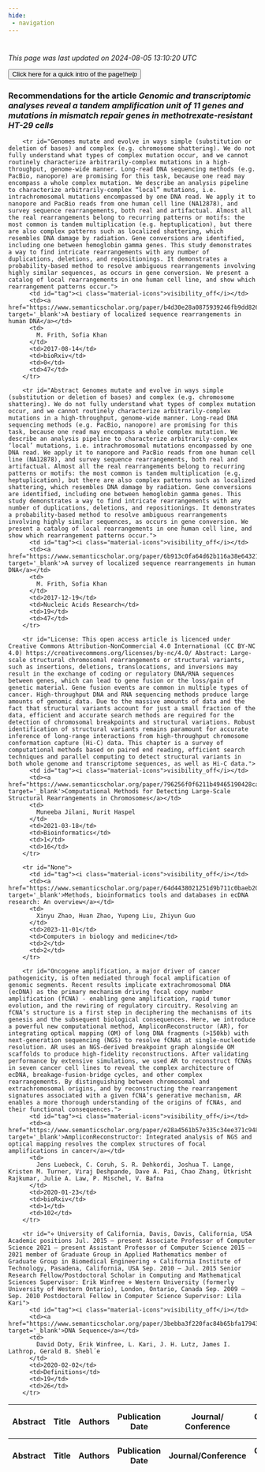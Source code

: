 ```yaml
---
hide:
 - navigation
---
```

<!DOCTYPE html>
#
<html lang="en">
<head>
  <meta charset="utf-8">
</head>

<body>
  <p>
  <i class="footer">This page was last updated on 2024-08-05 13:10:20 UTC</i>
  </p>
  
  <div class="note info" onclick="startIntro()">
    <p>
      <button type="button" class="buttons">
        <div style="display: flex; align-items: center;">
        Click here for a quick intro of the page! <i class="material-icons">help</i>
        </div>
      </button>
    </p>
  </div>

  <p>
  <h3 data-intro='Recommendations for the article'>
    Recommendations for the article <i>Genomic and transcriptomic analyses reveal a tandem amplification unit of 11 genes and mutations in mismatch repair genes in methotrexate-resistant HT-29 cells</i>
  </h3>
  <table id="table1" class="display wrap" style="width:100%">
  <thead>
    <tr>
        <th data-intro='Click to view the abstract (if available)'>Abstract</th>
        <th>Title</th>
        <th>Authors</th>
        <th>Publication Date</th>
        <th>Journal/ Conference</th>
        <th>Citation count</th>
        <th data-intro='Highest h-index among the authors'>Highest h-index</th>
    </tr>
  </thead>
  <tbody>
    
        <tr id="Genomes mutate and evolve in ways simple (substitution or deletion of bases) and complex (e.g. chromosome shattering). We do not fully understand what types of complex mutation occur, and we cannot routinely characterize arbitrarily-complex mutations in a high-throughput, genome-wide manner. Long-read DNA sequencing methods (e.g. PacBio, nanopore) are promising for this task, because one read may encompass a whole complex mutation. We describe an analysis pipeline to characterize arbitrarily-complex “local” mutations, i.e. intrachromosomal mutations encompassed by one DNA read. We apply it to nanopore and PacBio reads from one human cell line (NA12878), and survey sequence rearrangements, both real and artifactual. Almost all the real rearrangements belong to recurring patterns or motifs: the most common is tandem multiplication (e.g. heptuplication), but there are also complex patterns such as localized shattering, which resembles DNA damage by radiation. Gene conversions are identified, including one between hemoglobin gamma genes. This study demonstrates a way to find intricate rearrangements with any number of duplications, deletions, and repositionings. It demonstrates a probability-based method to resolve ambiguous rearrangements involving highly similar sequences, as occurs in gene conversion. We present a catalog of local rearrangements in one human cell line, and show which rearrangement patterns occur.">
          <td id="tag"><i class="material-icons">visibility_off</i></td>
          <td><a href="https://www.semanticscholar.org/paper/b4d30e28a0875939246fb9dd82670af95bdd6835" target='_blank'>A bestiary of localized sequence rearrangements in human DNA</a></td>
          <td>
            M. Frith, Sofia Khan
          </td>
          <td>2017-08-14</td>
          <td>bioRxiv</td>
          <td>0</td>
          <td>47</td>
        </tr>
    
        <tr id="Abstract Genomes mutate and evolve in ways simple (substitution or deletion of bases) and complex (e.g. chromosome shattering). We do not fully understand what types of complex mutation occur, and we cannot routinely characterize arbitrarily-complex mutations in a high-throughput, genome-wide manner. Long-read DNA sequencing methods (e.g. PacBio, nanopore) are promising for this task, because one read may encompass a whole complex mutation. We describe an analysis pipeline to characterize arbitrarily-complex ‘local’ mutations, i.e. intrachromosomal mutations encompassed by one DNA read. We apply it to nanopore and PacBio reads from one human cell line (NA12878), and survey sequence rearrangements, both real and artifactual. Almost all the real rearrangements belong to recurring patterns or motifs: the most common is tandem multiplication (e.g. heptuplication), but there are also complex patterns such as localized shattering, which resembles DNA damage by radiation. Gene conversions are identified, including one between hemoglobin gamma genes. This study demonstrates a way to find intricate rearrangements with any number of duplications, deletions, and repositionings. It demonstrates a probability-based method to resolve ambiguous rearrangements involving highly similar sequences, as occurs in gene conversion. We present a catalog of local rearrangements in one human cell line, and show which rearrangement patterns occur.">
          <td id="tag"><i class="material-icons">visibility_off</i></td>
          <td><a href="https://www.semanticscholar.org/paper/6b913c0fa64d62b116a38e6432118cedf5fbd602" target='_blank'>A survey of localized sequence rearrangements in human DNA</a></td>
          <td>
            M. Frith, Sofia Khan
          </td>
          <td>2017-12-19</td>
          <td>Nucleic Acids Research</td>
          <td>19</td>
          <td>47</td>
        </tr>
    
        <tr id="License: This open access article is licenced under Creative Commons Attribution-NonCommercial 4.0 International (CC BY-NC 4.0) https://creativecommons.org/licenses/by-nc/4.0/ Abstract: Large-scale structural chromosomal rearrangements or structural variants, such as insertions, deletions, translocations, and inversions may result in the exchange of coding or regulatory DNA/RNA sequences between genes, which can lead to gene fusion or the loss/gain of genetic material. Gene fusion events are common in multiple types of cancer. High-throughput DNA and RNA sequencing methods produce large amounts of genomic data. Due to the massive amounts of data and the fact that structural variants account for just a small fraction of the data, efficient and accurate search methods are required for the detection of chromosomal breakpoints and structural variations. Robust identification of structural variants remains paramount for accurate inference of long-range interactions from high-throughput chromosome conformation capture (Hi-C) data. This chapter is a survey of computational methods based on paired end reading, efficient search techniques and parallel computing to detect structural variants in both whole genome and transcriptome sequences, as well as Hi-C data.">
          <td id="tag"><i class="material-icons">visibility_off</i></td>
          <td><a href="https://www.semanticscholar.org/paper/796256f0f6211b49465190428cac947392397c1f" target='_blank'>Computational Methods for Detecting Large-Scale Structural Rearrangements in Chromosomes</a></td>
          <td>
            Muneeba Jilani, Nurit Haspel
          </td>
          <td>2021-03-18</td>
          <td>Bioinformatics</td>
          <td>1</td>
          <td>16</td>
        </tr>
    
        <tr id="None">
          <td id="tag"><i class="material-icons">visibility_off</i></td>
          <td><a href="https://www.semanticscholar.org/paper/64d4438021251d9b711c0baeb201445a5a06e8e0" target='_blank'>Methods, bioinformatics tools and databases in ecDNA research: An overview</a></td>
          <td>
            Xinyu Zhao, Huan Zhao, Yupeng Liu, Zhiyun Guo
          </td>
          <td>2023-11-01</td>
          <td>Computers in biology and medicine</td>
          <td>2</td>
          <td>2</td>
        </tr>
    
        <tr id="Oncogene amplification, a major driver of cancer pathogenicity, is often mediated through focal amplification of genomic segments. Recent results implicate extrachromosomal DNA (ecDNA) as the primary mechanism driving focal copy number amplification (fCNA) - enabling gene amplification, rapid tumor evolution, and the rewiring of regulatory circuitry. Resolving an fCNA’s structure is a first step in deciphering the mechanisms of its genesis and the subsequent biological consequences. Here, we introduce a powerful new computational method, AmpliconReconstructor (AR), for integrating optical mapping (OM) of long DNA fragments (>150kb) with next-generation sequencing (NGS) to resolve fCNAs at single-nucleotide resolution. AR uses an NGS-derived breakpoint graph alongside OM scaffolds to produce high-fidelity reconstructions. After validating performance by extensive simulations, we used AR to reconstruct fCNAs in seven cancer cell lines to reveal the complex architecture of ecDNA, breakage-fusion-bridge cycles, and other complex rearrangements. By distinguishing between chromosomal and extrachromosomal origins, and by reconstructing the rearrangement signatures associated with a given fCNA’s generative mechanism, AR enables a more thorough understanding of the origins of fCNAs, and their functional consequences.">
          <td id="tag"><i class="material-icons">visibility_off</i></td>
          <td><a href="https://www.semanticscholar.org/paper/e28a4561b57e335c34ee371c948fa26b8b381895" target='_blank'>AmpliconReconstructor: Integrated analysis of NGS and optical mapping resolves the complex structures of focal amplifications in cancer</a></td>
          <td>
            Jens Luebeck, C. Coruh, S. R. Dehkordi, Joshua T. Lange, Kristen M. Turner, Viraj Deshpande, Dave A. Pai, Chao Zhang, Utkrisht Rajkumar, Julie A. Law, P. Mischel, V. Bafna
          </td>
          <td>2020-01-23</td>
          <td>bioRxiv</td>
          <td>1</td>
          <td>102</td>
        </tr>
    
        <tr id="⋄ University of California, Davis, Davis, California, USA Academic positions Jul. 2015 – present Associate Professor of Computer Science 2021 – present Assistant Professor of Computer Science 2015 – 2021 member of Graduate Group in Applied Mathematics member of Graduate Group in Biomedical Engineering ⋄ California Institute of Technology, Pasadena, California, USA Sep. 2010 – Jul. 2015 Senior Research Fellow/Postdoctoral Scholar in Computing and Mathematical Sciences Supervisor: Erik Winfree ⋄ Western University (formerly University of Western Ontario), London, Ontario, Canada Sep. 2009 – Sep. 2010 Postdoctoral Fellow in Computer Science Supervisor: Lila Kari">
          <td id="tag"><i class="material-icons">visibility_off</i></td>
          <td><a href="https://www.semanticscholar.org/paper/3bebba3f220fac84b65bfa17943878dfab26281a" target='_blank'>DNA Sequence</a></td>
          <td>
            David Doty, Erik Winfree, L. Kari, J. H. Lutz, James I. Lathrop, Gerald B. Shebl´e
          </td>
          <td>2020-02-02</td>
          <td>Definitions</td>
          <td>19</td>
          <td>26</td>
        </tr>
    
  </tbody>
  <tfoot>
    <tr>
        <th>Abstract</th>
        <th>Title</th>
        <th>Authors</th>
        <th>Publication Date</th>
        <th>Journal/Conference</th>
        <th>Citation count</th>
        <th>Highest h-index</th>
    </tr>
  </tfoot>
  </table>
  </p>

</body>

<script>
var dataTableOptions = {
        initComplete: function () {
        this.api()
            .columns()
            .every(function () {
                let column = this;
 
                // Create select element
                let select = document.createElement('select');
                select.add(new Option(''));
                column.footer().replaceChildren(select);
 
                // Apply listener for user change in value
                select.addEventListener('change', function () {
                    column
                        .search(select.value, {exact: true})
                        .draw();
                });

                // keep the width of the select element same as the column
                select.style.width = '100%';
 
                // Add list of options
                column
                    .data()
                    .unique()
                    .sort()
                    .each(function (d, j) {
                        select.add(new Option(d));
                    });
            });
    },
    scrollX: false,
    scrollCollapse: true,
    paging: true,
    fixedColumns: true,
    columnDefs: [
        {"className": "dt-center", "targets": "_all"},
        // set width for both columns 0 and 1 as 25%
        { width: '5%', targets: 0 },
        { width: '25%', targets: 1 },
        { width: '20%', targets: 2 },
        { width: '10%', targets: 3 },
        { width: '20%', targets: 4 }

      ],
    pageLength: 10,
    layout: {
        topStart: {
            buttons: ['copy', 'csv', 'excel', 'pdf', 'print']
        }
    }
  }
  new DataTable('#table1', dataTableOptions);
  
  var table = $('#table1').DataTable();
  $('#table1 tbody').on('click', 'td:first-child', function () {
    var tr = $(this).closest('tr');
    var row = table.row( tr );

    var rowId = tr.attr('id');
    // alert(rowId);

    if (row.child.isShown()) {
      // This row is already open - close it.
      row.child.hide();
      tr.removeClass('shown');
      tr.find('td:first-child').html('<i class="material-icons">visibility_off</i>');
    } else {
      // Open row.
      // row.child('foo').show();
      var content = '<div class="child-row-content"><strong>Abstract:</strong> ' + rowId + '</div>';
      row.child(content).show();
      tr.addClass('shown');
      tr.find('td:first-child').html('<i class="material-icons">visibility</i>');
    }
  });
</script>
<style>
  .child-row-content {
    text-align: justify;
    text-justify: inter-word;
    word-wrap: break-word; /* Ensure long words are broken */
    white-space: normal; /* Ensure text wraps to the next line */
    max-width: 100%; /* Ensure content does not exceed the table width */
    padding: 10px; /* Optional: add some padding for better readability */
    /* font size */
    font-size: small;
  }
</style>
</html>